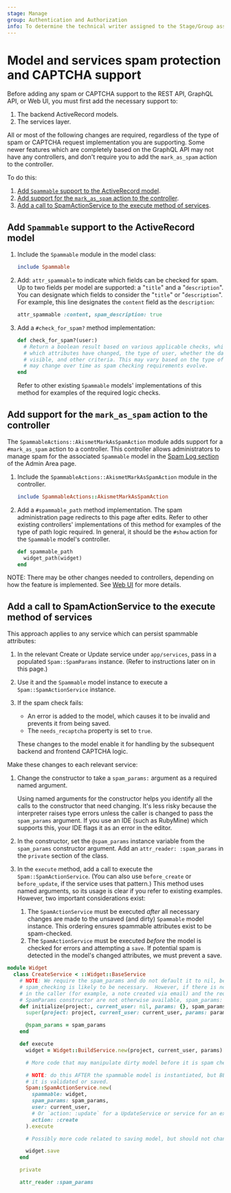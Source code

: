 ```yaml
---
stage: Manage
group: Authentication and Authorization
info: To determine the technical writer assigned to the Stage/Group associated with this page, see https://about.gitlab.com/handbook/engineering/ux/technical-writing/#assignments
---
```


# Model and services spam protection and CAPTCHA support

Before adding any spam or CAPTCHA support to the REST API, GraphQL API, or Web UI, you must
first add the necessary support to:

1. The backend ActiveRecord models.
1. The services layer.

All or most of the following changes are required, regardless of the type of spam or CAPTCHA request
implementation you are supporting. Some newer features which are completely based on the GraphQL API
may not have any controllers, and don't require you to add the `mark_as_spam` action to the controller.

To do this:

1. [Add `Spammable` support to the ActiveRecord model](#add-spammable-support-to-the-activerecord-model).
1. [Add support for the `mark_as_spam` action to the controller](#add-support-for-the-mark_as_spam-action-to-the-controller).
1. [Add a call to SpamActionService to the execute method of services](#add-a-call-to-spamactionservice-to-the-execute-method-of-services).

## Add `Spammable` support to the ActiveRecord model

1. Include the `Spammable` module in the model class:

   ```ruby
   include Spammable
   ```

1. Add: `attr_spammable` to indicate which fields can be checked for spam. Up to
   two fields per model are supported: a "`title`" and a "`description`". You can
   designate which fields to consider the "`title`" or "`description`". For example,
   this line designates the `content` field as the `description`:

    ```ruby
    attr_spammable :content, spam_description: true
    ```

1. Add a `#check_for_spam?` method implementation:

   ```ruby
   def check_for_spam?(user:)
     # Return a boolean result based on various applicable checks, which may include
     # which attributes have changed, the type of user, whether the data is publicly
     # visible, and other criteria. This may vary based on the type of model, and
     # may change over time as spam checking requirements evolve.
   end
   ```

   Refer to other existing `Spammable` models'
   implementations of this method for examples of the required logic checks.

## Add support for the `mark_as_spam` action to the controller

The `SpammableActions::AkismetMarkAsSpamAction` module adds support for a `#mark_as_spam` action
to a controller. This controller allows administrators to manage spam for the associated
`Spammable` model in the [Spam Log section](../../integration/akismet.md) of the Admin Area page.

1. Include the `SpammableActions::AkismetMarkAsSpamAction` module in the controller.

   ```ruby
   include SpammableActions::AkismetMarkAsSpamAction
   ```

1. Add a `#spammable_path` method implementation. The spam administration page redirects
   to this page after edits. Refer to other existing controllers' implementations
   of this method for examples of the type of path logic required. In general, it should
   be the `#show` action for the `Spammable` model's controller.

   ```ruby
   def spammable_path
     widget_path(widget)
   end
   ```

NOTE:
There may be other changes needed to controllers, depending on how the feature is
implemented. See [Web UI](web_ui.md) for more details.

## Add a call to SpamActionService to the execute method of services

This approach applies to any service which can persist spammable attributes:

1. In the relevant Create or Update service under `app/services`, pass in a populated
   `Spam::SpamParams` instance. (Refer to instructions later on in this page.)
1. Use it and the `Spammable` model instance to execute a `Spam::SpamActionService` instance.
1. If the spam check fails:
   - An error is added to the model, which causes it to be invalid and prevents it from being saved.
   - The `needs_recaptcha` property is set to `true`.

   These changes to the model enable it for handling by the subsequent backend and frontend CAPTCHA logic.

Make these changes to each relevant service:

1. Change the constructor to take a `spam_params:` argument as a required named argument.

   Using named arguments for the constructor helps you identify all the calls to
   the constructor that need changing. It's less risky because the interpreter raises
   type errors unless the caller is changed to pass the `spam_params` argument.
   If you use an IDE (such as RubyMine) which supports this, your
   IDE flags it as an error in the editor.

1. In the constructor, set the `@spam_params` instance variable from the `spam_params` constructor
   argument. Add an `attr_reader: :spam_params` in the `private` section of the class.

1. In the `execute` method, add a call to execute the `Spam::SpamActionService`.
   (You can also use `before_create` or `before_update`, if the service
   uses that pattern.) This method uses named arguments, so its usage is clear if
   you refer to existing examples. However, two important considerations exist:
   1. The `SpamActionService` must be executed _after_ all necessary changes are made to
      the unsaved (and dirty) `Spammable` model instance. This ordering ensures
      spammable attributes exist to be spam-checked.
   1. The `SpamActionService` must be executed _before_ the model is checked for errors and
      attempting a `save`. If potential spam is detected in the model's changed attributes, we must prevent a save.

```ruby
module Widget
  class CreateService < ::Widget::BaseService
    # NOTE: We require the spam_params and do not default it to nil, because
    # spam_checking is likely to be necessary.  However, if there is not a request available in scope
    # in the caller (for example, a note created via email) and the required arguments to the
    # SpamParams constructor are not otherwise available, spam_params: must be explicitly passed as nil.
    def initialize(project:, current_user: nil, params: {}, spam_params:)
      super(project: project, current_user: current_user, params: params)

      @spam_params = spam_params
    end

    def execute
      widget = Widget::BuildService.new(project, current_user, params).execute

      # More code that may manipulate dirty model before it is spam checked.

      # NOTE: do this AFTER the spammable model is instantiated, but BEFORE
      # it is validated or saved.
      Spam::SpamActionService.new(
        spammable: widget,
        spam_params: spam_params,
        user: current_user,
        # Or `action: :update` for a UpdateService or service for an existing model.
        action: :create
      ).execute

      # Possibly more code related to saving model, but should not change any attributes.

      widget.save
    end

    private

    attr_reader :spam_params
```
